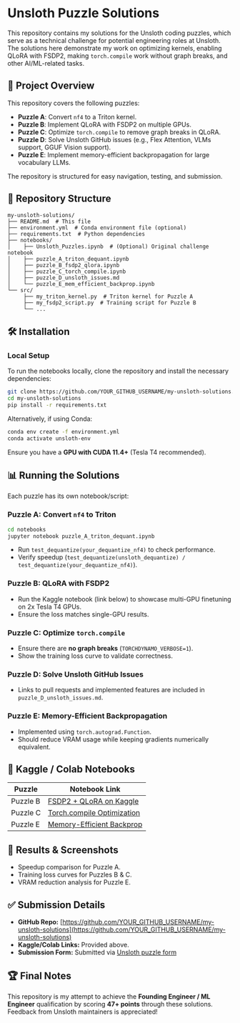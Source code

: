 # Unsloth Puzzle Solutions

This repository contains my solutions for the Unsloth coding puzzles, which serve as a technical challenge for potential engineering roles at Unsloth. The solutions here demonstrate my work on optimizing kernels, enabling QLoRA with FSDP2, making `torch.compile` work without graph breaks, and other AI/ML-related tasks.

## 🚀 Project Overview
This repository covers the following puzzles:
- **Puzzle A**: Convert `nf4` to a Triton kernel.
- **Puzzle B**: Implement QLoRA with FSDP2 on multiple GPUs.
- **Puzzle C**: Optimize `torch.compile` to remove graph breaks in QLoRA.
- **Puzzle D**: Solve Unsloth GitHub issues (e.g., Flex Attention, VLMs support, GGUF Vision support).
- **Puzzle E**: Implement memory-efficient backpropagation for large vocabulary LLMs.

The repository is structured for easy navigation, testing, and submission.

## 📂 Repository Structure
```
my-unsloth-solutions/
├── README.md  # This file
├── environment.yml  # Conda environment file (optional)
├── requirements.txt  # Python dependencies
├── notebooks/
│    ├── Unsloth_Puzzles.ipynb  # (Optional) Original challenge notebook
│    ├── puzzle_A_triton_dequant.ipynb
│    ├── puzzle_B_fsdp2_qlora.ipynb
│    ├── puzzle_C_torch_compile.ipynb
│    ├── puzzle_D_unsloth_issues.md
│    └── puzzle_E_mem_efficient_backprop.ipynb
└── src/
     ├── my_triton_kernel.py  # Triton kernel for Puzzle A
     ├── my_fsdp2_script.py  # Training script for Puzzle B
     └── ...
```

## 🛠 Installation
### Local Setup
To run the notebooks locally, clone the repository and install the necessary dependencies:
```sh
git clone https://github.com/YOUR_GITHUB_USERNAME/my-unsloth-solutions.git
cd my-unsloth-solutions
pip install -r requirements.txt
```
Alternatively, if using Conda:
```sh
conda env create -f environment.yml
conda activate unsloth-env
```
Ensure you have a **GPU with CUDA 11.4+** (Tesla T4 recommended).

## 📊 Running the Solutions
Each puzzle has its own notebook/script:

### **Puzzle A: Convert `nf4` to Triton**
```sh
cd notebooks
jupyter notebook puzzle_A_triton_dequant.ipynb
```
- Run `test_dequantize(your_dequantize_nf4)` to check performance.
- Verify speedup (`test_dequantize(unsloth_dequantize) / test_dequantize(your_dequantize_nf4)`).

### **Puzzle B: QLoRA with FSDP2**
- Run the Kaggle notebook (link below) to showcase multi-GPU finetuning on 2x Tesla T4 GPUs.
- Ensure the loss matches single-GPU results.

### **Puzzle C: Optimize `torch.compile`**
- Ensure there are **no graph breaks** (`TORCHDYNAMO_VERBOSE=1`).
- Show the training loss curve to validate correctness.

### **Puzzle D: Solve Unsloth GitHub Issues**
- Links to pull requests and implemented features are included in `puzzle_D_unsloth_issues.md`.

### **Puzzle E: Memory-Efficient Backpropagation**
- Implemented using `torch.autograd.Function`.
- Should reduce VRAM usage while keeping gradients numerically equivalent.

## 🔗 Kaggle / Colab Notebooks
| Puzzle | Notebook Link |
|--------|--------------|
| Puzzle B | [FSDP2 + QLoRA on Kaggle](https://www.kaggle.com/username/my-fsdp2-qlora) |
| Puzzle C | [Torch.compile Optimization](https://www.kaggle.com/username/my-torch-compile-qlora) |
| Puzzle E | [Memory-Efficient Backprop](https://www.kaggle.com/username/my-mem-efficient-backprop) |

## 📸 Results & Screenshots
- Speedup comparison for Puzzle A.
- Training loss curves for Puzzles B & C.
- VRAM reduction analysis for Puzzle E.

## ✅ Submission Details
- **GitHub Repo:** [https://github.com/YOUR_GITHUB_USERNAME/my-unsloth-solutions](https://github.com/YOUR_GITHUB_USERNAME/my-unsloth-solutions)
- **Kaggle/Colab Links:** Provided above.
- **Submission Form:** Submitted via [Unsloth puzzle form](https://forms.gle/crSYnsGq3t1ck5TB9)

## 🏆 Final Notes
This repository is my attempt to achieve the **Founding Engineer / ML Engineer** qualification by scoring **47+ points** through these solutions. Feedback from Unsloth maintainers is appreciated!

